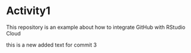 # Activity1

This repository is an example about how to integrate GitHub with RStudio Cloud

this is a new added text for commit 3